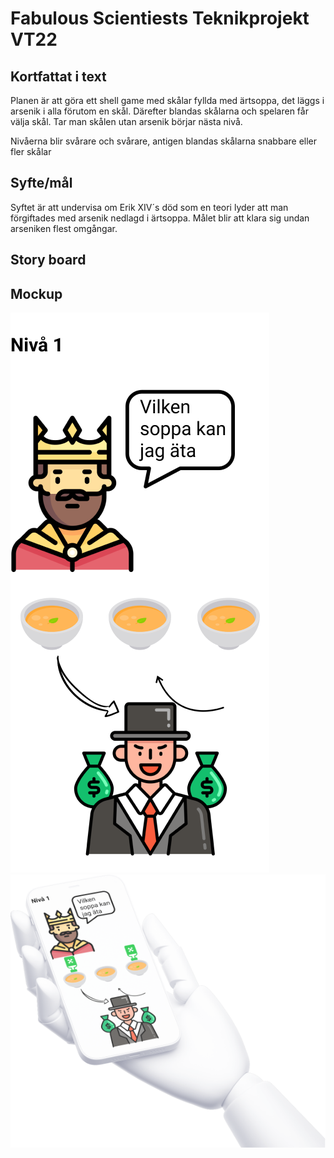 # Fabulous Scientiests Teknikprojekt VT22 

 

## Kortfattat i text 

Planen är att göra ett shell game med skålar fyllda med ärtsoppa, det läggs i arsenik i alla förutom en skål. Därefter blandas skålarna och spelaren får välja skål. Tar man skålen utan arsenik börjar nästa nivå.  

Nivåerna blir svårare och svårare, antigen blandas skålarna snabbare eller fler skålar  

## Syfte/mål 

Syftet är att undervisa om Erik XIV´s död som en teori lyder att man förgiftades med arsenik nedlagd i ärtsoppa. Målet blir att klara sig undan arseniken flest omgångar.  

## Story board


## Mockup 
![Image 1](/iPhone.png)
![Image 1](/Clay1.png)


